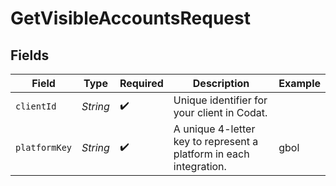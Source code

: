 # GetVisibleAccountsRequest


## Fields

| Field                                                              | Type                                                               | Required                                                           | Description                                                        | Example                                                            |
| ------------------------------------------------------------------ | ------------------------------------------------------------------ | ------------------------------------------------------------------ | ------------------------------------------------------------------ | ------------------------------------------------------------------ |
| `clientId`                                                         | *String*                                                           | :heavy_check_mark:                                                 | Unique identifier for your client in Codat.                        |                                                                    |
| `platformKey`                                                      | *String*                                                           | :heavy_check_mark:                                                 | A unique 4-letter key to represent a platform in each integration. | gbol                                                               |